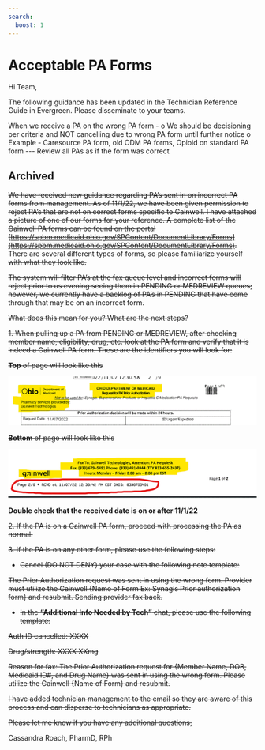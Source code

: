 ```yaml
---
search:
  boost: 1
---
```


# Acceptable PA Forms

Hi Team, 

The following guidance has been updated in the Technician Reference Guide in Evergreen. Please disseminate to your teams. 


When we receive a PA on the wrong PA form - 
o	We should be decisioning per criteria and NOT cancelling due to wrong PA form until further notice 
o	Example - Caresource PA form, old ODM PA forms,  Opioid on standard PA form --- Review all PAs as if the form was correct 



## Archived

~~We have received new guidance regarding PA’s sent in on incorrect PA forms from management. As of 11/1/22, we have been given permission to reject PA’s that are not on correct forms specific to Gainwell. I have attached a picture of one of our forms for your reference. A complete list of the Gainwell PA forms can be found on the portal [https://spbm.medicaid.ohio.gov/SPContent/DocumentLibrary/Forms](https://spbm.medicaid.ohio.gov/SPContent/DocumentLibrary/Forms). There are several different types of forms, so please familiarize yourself with what they look like.~~ 

 
~~The system will filter PA’s at the fax queue level and incorrect forms will reject prior to us evening seeing them in PENDING or MEDREVIEW queues; however, we currently have a backlog of PA’s in PENDING that have come through that may be on an incorrect form.~~
 
~~What does this mean for you? What are the next steps?~~

~~1. When pulling up a PA from PENDING or MEDREVIEW, after checking member name, eligibility, drug, etc. look at the PA form and verify that it is indeed a Gainwell PA form. These are the identifiers you will look for:~~
	
~~**Top** of page will look like this~~

![Alt text](acceptable_pa_forms_1.png)
	 
~~**Bottom** of page will look like this~~

![Alt text](acceptable_pa_forms_2.png)
	
	 
~~**Double check that the received date is on or after 11/1/22**~~
	 
~~2. If the PA is on a Gainwell PA form, proceed with processing the PA as normal.~~

~~3. If the PA is on any other form, please use the following steps:~~

- ~~Cancel (DO NOT DENY) your case with the following note template:~~
		
~~The Prior Authorization request was sent in using the wrong form. Provider must utilize the Gainwell {Name of Form Ex: Synagis Prior authorization form} and resubmit. Sending provider fax back.~~
			
- ~~In the **“Additional Info Needed by Tech”** chat, please use the following template:~~
					
~~Auth ID cancelled:  XXXX~~

~~Drug/strength:  XXXX  XXmg~~
					
~~Reason for fax:  The Prior Authorization request for {Member Name, DOB, Medicaid ID#, and Drug Name} was sent in using the wrong form. Please utilize the Gainwell {Name of Form} and resubmit.~~

~~I have added technician management to the email so they are aware of this process and can disperse to technicians as appropriate.~~
 
~~Please let me know if you have any additional questions,~~
 
Cassandra Roach, PharmD, RPh

